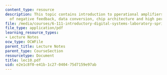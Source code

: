 ```yaml
---
content_type: resource
description: This topic contains introduction to pperational amplifiers, the power
  of negative feedback, data conversion, chip architecture and high performance converters.
file: /media/courses/6-111-introductory-digital-systems-laboratory-spring-2006/e2e1c8f0e41b1c27040475d7159e97ab_lec10.pdf
file_type: application/pdf
learning_resource_types:
- Lecture Notes
ocw_type: OCWFile
parent_title: Lecture Notes
parent_type: CourseSection
resourcetype: Document
title: lec10.pdf
uid: e2e1c8f0-e41b-1c27-0404-75d7159e97ab
---
```

